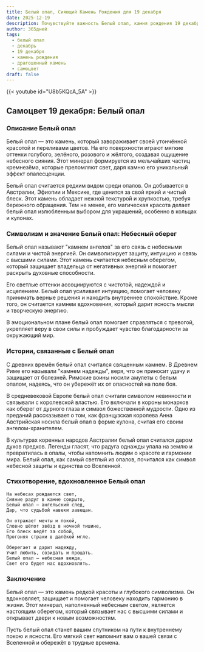 ```yaml
---
title: Белый опал, Сияющий Камень Рождения для 19 декабря
date: 2025-12-19
description: Почувствуйте важность Белый опал, камня рождения 19 декабря, который символизирует Небесный оберег. Пусть его красота и значение осветят ваш день.
author: 365дней
tags:
  - белый опал
  - декабрь
  - 19 декабря
  - камень рождения
  - драгоценный камень
  - самоцвет
draft: false
---
```


{{< youtube id="U8b5KQcA_5A" >}}

## Самоцвет 19 декабря: Белый опал

### Описание Белый опал

Белый опал — это камень, который завораживает своей утончённой красотой и переливами цветов. На его поверхности играют мягкие оттенки голубого, зелёного, розового и жёлтого, создавая ощущение небесного сияния. Этот минерал формируется из мельчайших частиц кремнезёма, которые преломляют свет, даря камню его уникальный эффект опалесценции.

Белый опал считается редким видом среди опалов. Он добывается в Австралии, Эфиопии и Мексике, где ценится за свой яркий и чистый блеск. Этот камень обладает нежной текстурой и хрупкостью, требуя бережного обращения. Тем не менее, его магическая красота делает белый опал излюбленным выбором для украшений, особенно в кольцах и кулонах.

### Символизм и значение Белый опал: Небесный оберег

Белый опал называют "камнем ангелов" за его связь с небесными силами и чистой энергией. Он символизирует защиту, интуицию и связь с высшими силами. Этот камень считается небесным оберегом, который защищает владельца от негативных энергий и помогает раскрыть духовные способности.

Его светлые оттенки ассоциируются с чистотой, надеждой и исцелением. Белый опал усиливает интуицию, помогает человеку принимать верные решения и находить внутреннее спокойствие. Кроме того, он считается камнем вдохновения, который дарит ясность мысли и творческую энергию.

В эмоциональном плане белый опал помогает справляться с тревогой, укрепляет веру в свои силы и пробуждает чувство благодарности за окружающий мир.

### Истории, связанные с Белый опал

С древних времён белый опал считался священным камнем. В Древнем Риме его называли "камнем надежды", веря, что он приносит удачу и защищает от болезней. Римские воины носили амулеты с белым опалом, надеясь, что он убережёт их от опасностей на поле боя.

В средневековой Европе белый опал считали символом невинности и связывали с королевской властью. Его включали в короны монархов как оберег от дурного глаза и символ божественной мудрости. Одно из преданий рассказывает о том, как французская королева Анна Австрийская носила белый опал в форме кулона, считая его своим ангелом-хранителем.

В культурах коренных народов Австралии белый опал считался даром духов предков. Легенды гласят, что радуга однажды упала на землю и превратилась в опалы, чтобы напомнить людям о красоте и гармонии мира. Белый опал, как самый светлый из опалов, почитался как символ небесной защиты и единства со Вселенной.

### Стихотворение, вдохновленное Белый опал

```
На небесах рождается свет,  
Сияние радуг в камне сокрыто,  
Белый опал — ангельский след,  
Дар, что судьбой навеки завещан.

Он отражает мечты и покой,  
Словно шёпот звёзд в ночной тишине,  
Его блеск ведёт за собой,  
Прогоняя страхи в далёкой мгле.

Оберегает и дарит надежду,  
Учит любить, созидать и прощать.  
Белый опал — небесная вежда,  
Свет его будет нас вдохновлять.
```

### Заключение

Белый опал — это камень редкой красоты и глубокого символизма. Он вдохновляет, защищает и помогает человеку находить гармонию в жизни. Этот минерал, наполненный небесным светом, является настоящим оберегом, который связывает нас с высшими силами и открывает двери к новым возможностям.

Пусть белый опал станет вашим спутником на пути к внутреннему покою и ясности. Его мягкий свет напомнит вам о вашей связи с Вселенной и обережёт в трудные времена.